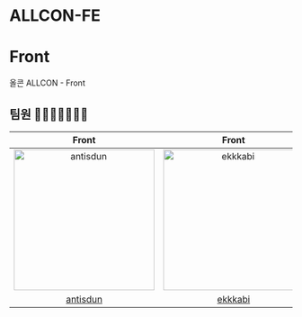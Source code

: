 # ALLCON-FE

# Front
올콘 ALLCON - Front

## 팀원 👨‍👨‍👧‍👧👩‍👦‍👦

|Front|Front|
|:-:|:-:|
|<img src="https://avatars.githubusercontent.com/u/112616257?v=4" width=250px alt="antisdun"/>|<img src="https://avatars.githubusercontent.com/u/115553490?v=4" width=250px alt="ekkkabi"/>|
|[antisdun](https://github.com/antisdun)|[ekkkabi](https://github.com/ekkkabi)|
